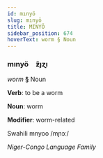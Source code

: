 ```yaml
---
id: mınyö
slug: mınyö
title: MINYÖ
sidebar_position: 674
hoverText: worm § Noun
---
```


### mınyö&emsp;<span kind="abugida">ƶ̃ȷɀı</span>

*worm* **§** Noun

**Verb**: to be a worm

**Noun**: worm

**Modifier**: worm-related

Swahili mnyoo /mɲɔː/

*Niger-Congo Language Family*